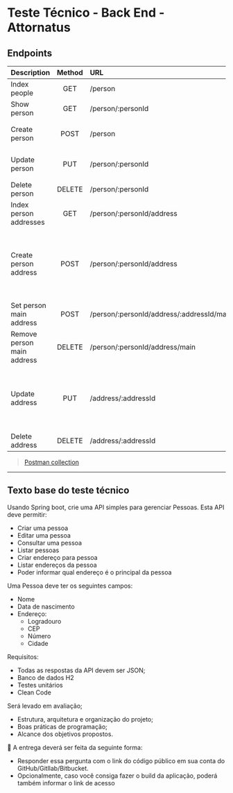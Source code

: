 # Teste Técnico - Back End - Attornatus

## Endpoints

| Description                | Method | URL                                       | Body                                                                                                   |
|:---------------------------|:------:|:------------------------------------------|:-------------------------------------------------------------------------------------------------------|
| Index people               |  GET   | /person                                   |                                                                                                        |
| Show person                |  GET   | /person/:personId                         |                                                                                                        |
| Create person              |  POST  | /person                                   | `{ "name": "eduardo", "birthDate": "2000-08-29" }`                                                     |
| Update person              |  PUT   | /person/:personId                         | `{ "name": "eduardo", "birthDate": "2000-08-29" }`                                                     |
| Delete person              | DELETE | /person/:personId                         |                                                                                                        |
| Index person addresses     |  GET   | /person/:personId/address                 |                                                                                                        |
| Create person address      |  POST  | /person/:personId/address                 | `{ "logradouro": "Avenida das Palmeiras", "cep": "87456321", "number": "547-C", "city": "São Paulo" }` |
| Set person main address    |  POST  | /person/:personId/address/:addressId/main |                                                                                                        |
| Remove person main address | DELETE | /person/:personId/address/main            |                                                                                                        |
| Update address             |  PUT   | /address/:addressId                       | `{"logradouro": "Avenida das Palmeiras", "cep": "87456321", "number": "547-C", "city": "São Paulo" }`  |
| Delete address             | DELETE | /address/:addressId                       |                                                                                                        |

> [Postman collection](/docs/attornatus.postman_collection.json)

--------------

## Texto base do teste técnico

Usando Spring boot, crie uma API simples para gerenciar Pessoas. Esta API deve permitir:

- Criar uma pessoa
- Editar uma pessoa
- Consultar uma pessoa
- Listar pessoas
- Criar endereço para pessoa
- Listar endereços da pessoa
- Poder informar qual endereço é o principal da pessoa

Uma Pessoa deve ter os seguintes campos:

- Nome
- Data de nascimento
- Endereço:
    - Logradouro
    - CEP
    - Número
    - Cidade

Requisitos:

- Todas as respostas da API devem ser JSON;
- Banco de dados H2
- Testes unitários
- Clean Code

Será levado em avaliação;

- Estrutura, arquitetura e organização do projeto;
- Boas práticas de programação;
- Alcance dos objetivos propostos.

📩 A entrega deverá ser feita da seguinte forma:

- Responder essa pergunta com o link do código público em sua conta do GitHub/Gitllab/Bitbucket.
- Opcionalmente, caso você consiga fazer o build da aplicação, poderá também informar o link de acesso